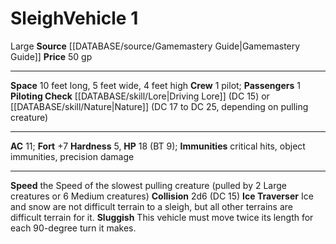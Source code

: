 ﻿---
ac: '11'
burrow_speed: null
climb_speed: null
fly_speed: null
fortitude: '+7'
hardness: '5'
hp: '18'
id: '10'
item_category: Vehicles
land_speed: '6'
level: '1'
max_speed: '6'
name: Sleigh
price: 50 gp
rarity: Common
reflex: null
resistance: null
rus_type_level: null
school: null
size: Large
source: '[[DATABASE/source/Gamemastery Guide|Gamemastery Guide]]'
swim_speed: null
trait: null
type: Vehicle

---
# Sleigh<span class="item-type">Vehicle 1</span>

<span class="trait-size item-trait">Large</span>
**Source** [[DATABASE/source/Gamemastery Guide|Gamemastery Guide]]
**Price** 50 gp

---
**Space** 10 feet long, 5 feet wide, 4 feet high
**Crew** 1 pilot; **Passengers** 1
**Piloting Check** [[DATABASE/skill/Lore|Driving Lore]] (DC 15) or [[DATABASE/skill/Nature|Nature]] (DC 17 to DC 25, depending on pulling creature)

---
**AC** 11; **Fort** +7
**Hardness** 5, **HP** 18 (BT 9); **Immunities** critical hits, object immunities, precision damage

---
**Speed** the Speed of the slowest pulling creature (pulled by 2 Large creatures or 6 Medium creatures)
**Collision** 2d6 (DC 15)
**Ice Traverser** Ice and snow are not difficult terrain to a sleigh, but all other terrains are difficult terrain for it.
**Sluggish** This vehicle must move twice its length for each 90-degree turn it makes.